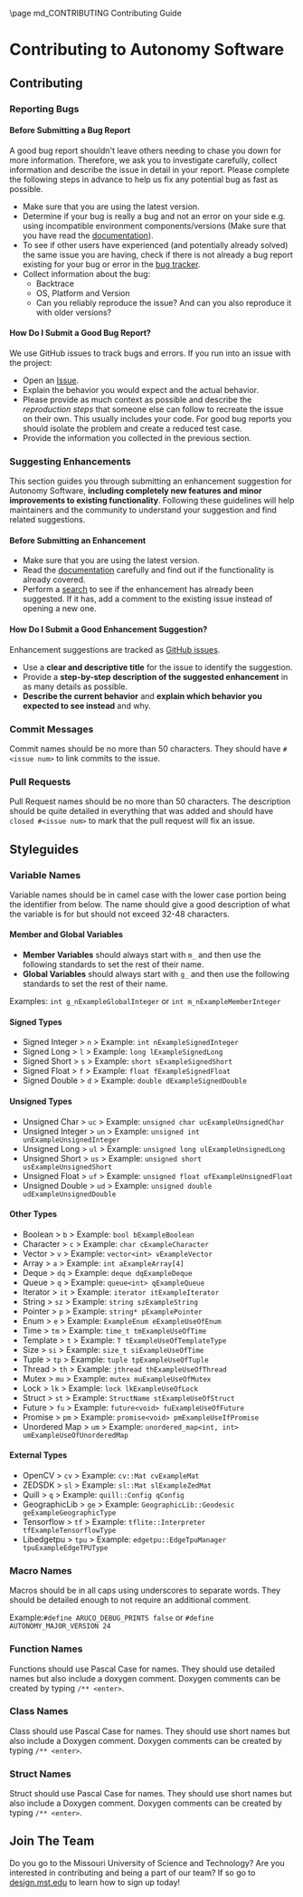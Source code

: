 \page md_CONTRIBUTING Contributing Guide

# Contributing to Autonomy Software

## Contributing

### Reporting Bugs

#### Before Submitting a Bug Report

A good bug report shouldn't leave others needing to chase you down for more information. Therefore, we ask you to investigate carefully, collect information and describe the issue in detail in your report. Please complete the following steps in advance to help us fix any potential bug as fast as possible.

- Make sure that you are using the latest version.
- Determine if your bug is really a bug and not an error on your side e.g. using incompatible environment components/versions (Make sure that you have read the [documentation](https://missourimrdt.github.io/Autonomy_Software/)).
- To see if other users have experienced (and potentially already solved) the same issue you are having, check if there is not already a bug report existing for your bug or error in the [bug tracker](https://github.com/MissouriMRDT/Autonomy_Software/issues).
- Collect information about the bug:
  - Backtrace
  - OS, Platform and Version
  - Can you reliably reproduce the issue? And can you also reproduce it with older versions?

#### How Do I Submit a Good Bug Report?

We use GitHub issues to track bugs and errors. If you run into an issue with the project:

- Open an [Issue](https://github.com/MissouriMRDT/Autonomy_Software/issues/new).
- Explain the behavior you would expect and the actual behavior.
- Please provide as much context as possible and describe the _reproduction steps_ that someone else can follow to recreate the issue on their own. This usually includes your code. For good bug reports you should isolate the problem and create a reduced test case.
- Provide the information you collected in the previous section.

### Suggesting Enhancements

This section guides you through submitting an enhancement suggestion for Autonomy Software, **including completely new features and minor improvements to existing functionality**. Following these guidelines will help maintainers and the community to understand your suggestion and find related suggestions.

#### Before Submitting an Enhancement

- Make sure that you are using the latest version.
- Read the [documentation](https://missourimrdt.github.io/Autonomy_Software/) carefully and find out if the functionality is already covered.
- Perform a [search](https://github.com/MissouriMRDT/Autonomy_Software/issues) to see if the enhancement has already been suggested. If it has, add a comment to the existing issue instead of opening a new one.

#### How Do I Submit a Good Enhancement Suggestion?

Enhancement suggestions are tracked as [GitHub issues](https://github.com/MissouriMRDT/Autonomy_Software/issues).

- Use a **clear and descriptive title** for the issue to identify the suggestion.
- Provide a **step-by-step description of the suggested enhancement** in as many details as possible.
- **Describe the current behavior** and **explain which behavior you expected to see instead** and why.

### Commit Messages

Commit names should be no more than 50 characters. They should have `#<issue num>` to link commits to the issue.

### Pull Requests

Pull Request names should be no more than 50 characters. The description should be quite detailed in everything that was added and should have `closed #<issue num>` to mark that the pull request will fix an issue.

## Styleguides

### Variable Names

Variable names should be in camel case with the lower case portion being the identifier from below. The name should give a good description of what the variable is for but should not exceed 32-48 characters.

#### Member and Global Variables

- **Member Variables** should always start with `m_` and then use the following standards to set the rest of their name.
- **Global Variables** should always start with `g_` and then use the following standards to set the rest of their name.

Examples: `int g_nExampleGlobalInteger` or `int m_nExampleMemberInteger`

#### Signed Types

- Signed Integer > `n` > Example: `int nExampleSignedInteger`
- Signed Long > `l` > Example: `long lExampleSignedLong`
- Signed Short > `s` > Example: `short sExampleSignedShort`
- Signed Float > `f` > Example: `float fExampleSignedFloat`
- Signed Double > `d` > Example: `double dExampleSignedDouble`

#### Unsigned Types

- Unsigned Char > `uc` > Example: `unsigned char ucExampleUnsignedChar`
- Unsigned Integer > `un` > Example: `unsigned int unExampleUnsignedInteger`
- Unsigned Long > `ul` > Example: `unsigned long ulExampleUnsignedLong`
- Unsigned Short > `us` > Example: `unsigned short usExampleUnsignedShort`
- Unsigned Float > `uf` > Example: `unsigned float ufExampleUnsignedFloat`
- Unsigned Double > `ud` > Example: `unsigned double udExampleUnsignedDouble`

#### Other Types

- Boolean > `b` > Example: `bool bExampleBoolean`
- Character > `c` > Example: `char cExampleCharacter`
- Vector > `v` > Example: `vector<int> vExampleVector`
- Array > `a` > Example: `int aExampleArray[4]`
- Deque > `dq` > Example: `deque dqExampleDeque`
- Queue > `q` > Example: `queue<int> qExampleQueue`
- Iterator > `it` > Example: `iterator itExampleIterator`
- String > `sz` > Example: `string szExampleString`
- Pointer > `p` > Example: `string* pExamplePointer`
- Enum > `e` > Example: `ExampleEnum eExampleUseOfEnum`
- Time > `tm` > Example: `time_t tmExampleUseOfTime`
- Template > `t` > Example: `T tExampleUseOfTemplateType`
- Size > `si` > Example: `size_t siExampleUseOfTime`
- Tuple > `tp` > Example: `tuple tpExampleUseOfTuple`
- Thread > `th` > Example: `jthread thExampleUseOfThread`
- Mutex > `mu` > Example: `mutex muExampleUseOfMutex`
- Lock > `lk` > Example: `lock lkExampleUseOfLock`
- Struct > `st` > Example: `StructName stExampleUseOfStruct`
- Future > `fu` > Example: `future<void> fuExampleUseOfFuture`
- Promise > `pm` > Example: `promise<void> pmExampleUseIfPromise`
- Unordered Map > `um` > Example: `unordered_map<int, int> umExampleUseOfUnorderedMap`

#### External Types

- OpenCV > `cv` > Example: `cv::Mat cvExampleMat`
- ZEDSDK > `sl` > Example: `sl::Mat slExampleZedMat`
- Quill > `q` > Example: `quill::Config qConfig`
- GeographicLib > `ge` > Example: `GeographicLib::Geodesic geExampleGeographicType`
- Tensorflow > `tf` > Example: `tflite::Interpreter tfExampleTensorflowType`
- Libedgetpu > `tpu` > Example: `edgetpu::EdgeTpuManager tpuExampleEdgeTPUType`

### Macro Names

Macros should be in all caps using underscores to separate words. They should be detailed enough to not require an additional comment.

Example:`#define ARUCO_DEBUG_PRINTS false` or `#define AUTONOMY_MAJOR_VERSION 24`

### Function Names

Functions should use Pascal Case for names. They should use detailed names but also include a doxygen comment. Doxygen comments can be created by typing `/** <enter>`.

### Class Names

Class should use Pascal Case for names. They should use short names but also include a Doxygen comment. Doxygen comments can be created by typing `/** <enter>`.

### Struct Names

Struct should use Pascal Case for names. They should use short names but also include a Doxygen comment. Doxygen comments can be created by typing `/** <enter>`.

## Join The Team

Do you go to the Missouri University of Science and Technology? Are you interested in contributing and being a part of our team? If so go to [design.mst.edu](https://design.mst.edu) to learn how to sign up today!
